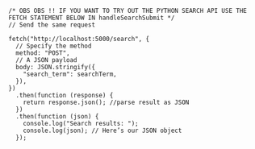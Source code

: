 
    /* OBS OBS !! IF YOU WANT TO TRY OUT THE PYTHON SEARCH API USE THE FETCH STATEMENT BELOW IN handleSearchSubmit */
    // Send the same request
    
    fetch("http://localhost:5000/search", {
      // Specify the method
      method: "POST",
      // A JSON payload
      body: JSON.stringify({
        "search_term": searchTerm,
      }),
    })
      .then(function (response) {
        return response.json(); //parse result as JSON
      })
      .then(function (json) {
        console.log("Search results: ");
        console.log(json); // Here’s our JSON object
      });